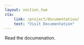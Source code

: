 ```yaml
---
layout: section_two
cta:
    link: /project/documentation/
    text: "Visit Documentation"
---
```


Read the documenation.

